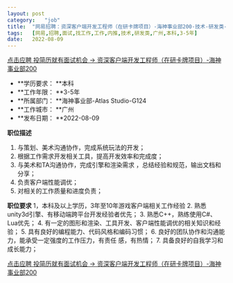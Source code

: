 ```yaml
---
layout:	post
category:	"job"
title:	"网易招聘：资深客户端开发工程师（在研卡牌项目）-海神事业部200-技术-研发类-广州本科3-5年"
tags:	[网易,招聘,面试,找工作,工作,内推,技术,研发类,广州,本科,3-5年]
date:	2022-08-09
---
```


[点击应聘 投简历就有面试机会 -> 资深客户端开发工程师（在研卡牌项目）-海神事业部200](http://mobile.bole.netease.com/bole/boleDetail?id=37145&employeeId=346f03c3cda5f04c&key=all)



- **学历要求： **本科
- **工作年限： **3-5年
- **所属部门： **海神事业部-Atlas Studio-G124
- **工作城市： **广州
- **发布日期： **2022-08-09



**职位描述**
1. 与策划、美术沟通协作，完成系统玩法的开发；
2. 根据工作需求开发相关工具，提高开发效率和完成度；
3. 与美术和TA沟通协作，完成引擎和渲染需求 ，总结经验和规范，输出文档和分享；
4. 负责客户端性能调优；
5. 对相关的工作质量和进度负责；



**职位要求**
1，本科及以上学历，3年至10年游戏客户端相关工作经验 
2. 熟悉unity3d引擎、有移动端跨平台开发经验者优先； 
3. 熟悉C++，熟练使用C#、Lua优先； 
4. 有一定的图形和渲染、工具开发、客户端性能调优的相关知识和经 验；
5. 具有良好的编程能力、代码风格和编码习惯； 
6. 良好的团队协作和沟通能力，能承受一定强度的工作压力，有责任 感，有热情； 
7. 具备良好的自我学习和成长能力；



[点击应聘 投简历就有面试机会 -> 资深客户端开发工程师（在研卡牌项目）-海神事业部200](http://mobile.bole.netease.com/bole/boleDetail?id=37145&employeeId=346f03c3cda5f04c&key=all)